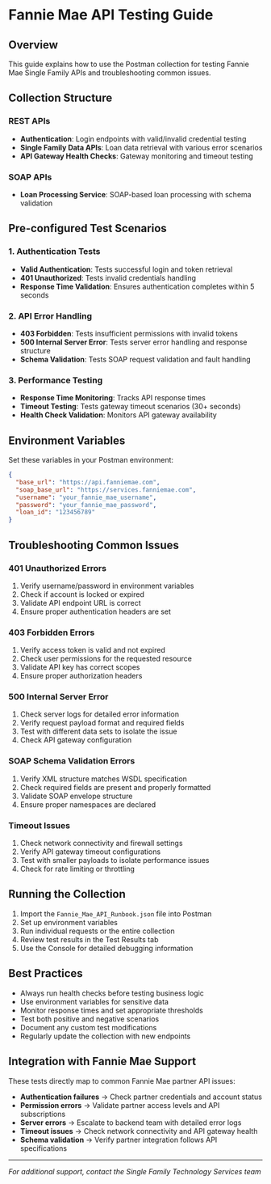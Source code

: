 # Fannie Mae API Testing Guide

## Overview
This guide explains how to use the Postman collection for testing Fannie Mae Single Family APIs and troubleshooting common issues.

## Collection Structure

### REST APIs
- **Authentication**: Login endpoints with valid/invalid credential testing
- **Single Family Data APIs**: Loan data retrieval with various error scenarios
- **API Gateway Health Checks**: Gateway monitoring and timeout testing

### SOAP APIs
- **Loan Processing Service**: SOAP-based loan processing with schema validation

## Pre-configured Test Scenarios

### 1. Authentication Tests
- **Valid Authentication**: Tests successful login and token retrieval
- **401 Unauthorized**: Tests invalid credentials handling
- **Response Time Validation**: Ensures authentication completes within 5 seconds

### 2. API Error Handling
- **403 Forbidden**: Tests insufficient permissions with invalid tokens
- **500 Internal Server Error**: Tests server error handling and response structure
- **Schema Validation**: Tests SOAP request validation and fault handling

### 3. Performance Testing
- **Response Time Monitoring**: Tracks API response times
- **Timeout Testing**: Tests gateway timeout scenarios (30+ seconds)
- **Health Check Validation**: Monitors API gateway availability

## Environment Variables

Set these variables in your Postman environment:

```json
{
  "base_url": "https://api.fanniemae.com",
  "soap_base_url": "https://services.fanniemae.com",
  "username": "your_fannie_mae_username",
  "password": "your_fannie_mae_password",
  "loan_id": "123456789"
}
```

## Troubleshooting Common Issues

### 401 Unauthorized Errors
1. Verify username/password in environment variables
2. Check if account is locked or expired
3. Validate API endpoint URL is correct
4. Ensure proper authentication headers are set

### 403 Forbidden Errors
1. Verify access token is valid and not expired
2. Check user permissions for the requested resource
3. Validate API key has correct scopes
4. Ensure proper authorization headers

### 500 Internal Server Error
1. Check server logs for detailed error information
2. Verify request payload format and required fields
3. Test with different data sets to isolate the issue
4. Check API gateway configuration

### SOAP Schema Validation Errors
1. Verify XML structure matches WSDL specification
2. Check required fields are present and properly formatted
3. Validate SOAP envelope structure
4. Ensure proper namespaces are declared

### Timeout Issues
1. Check network connectivity and firewall settings
2. Verify API gateway timeout configurations
3. Test with smaller payloads to isolate performance issues
4. Check for rate limiting or throttling

## Running the Collection

1. Import the `Fannie_Mae_API_Runbook.json` file into Postman
2. Set up environment variables
3. Run individual requests or the entire collection
4. Review test results in the Test Results tab
5. Use the Console for detailed debugging information

## Best Practices

- Always run health checks before testing business logic
- Use environment variables for sensitive data
- Monitor response times and set appropriate thresholds
- Test both positive and negative scenarios
- Document any custom test modifications
- Regularly update the collection with new endpoints

## Integration with Fannie Mae Support

These tests directly map to common Fannie Mae partner API issues:

- **Authentication failures** → Check partner credentials and account status
- **Permission errors** → Validate partner access levels and API subscriptions
- **Server errors** → Escalate to backend team with detailed error logs
- **Timeout issues** → Check network connectivity and API gateway health
- **Schema validation** → Verify partner integration follows API specifications

---
*For additional support, contact the Single Family Technology Services team*
